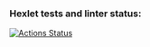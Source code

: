 ### Hexlet tests and linter status:
[![Actions Status](https://github.com/llwknife/php-project-45/actions/workflows/hexlet-check.yml/badge.svg)](https://github.com/llwknife/php-project-45/actions)
